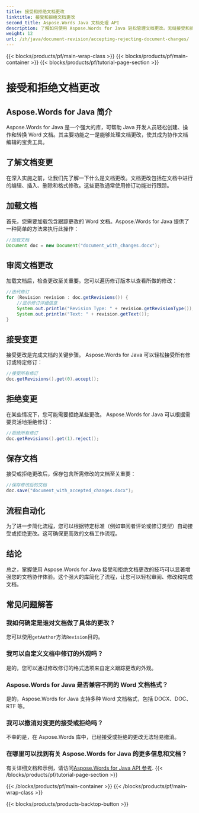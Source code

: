 ```yaml
---
title: 接受和拒绝文档更改
linktitle: 接受和拒绝文档更改
second_title: Aspose.Words Java 文档处理 API
description: 了解如何使用 Aspose.Words for Java 轻松管理文档更改。无缝接受和拒绝修订。
weight: 12
url: /zh/java/document-revision/accepting-rejecting-document-changes/
---
```


{{< blocks/products/pf/main-wrap-class >}}
{{< blocks/products/pf/main-container >}}
{{< blocks/products/pf/tutorial-page-section >}}

# 接受和拒绝文档更改


## Aspose.Words for Java 简介

Aspose.Words for Java 是一个强大的库，可帮助 Java 开发人员轻松创建、操作和转换 Word 文档。其主要功能之一是能够处理文档更改，使其成为协作文档编辑的宝贵工具。

## 了解文档变更

在深入实施之前，让我们先了解一下什么是文档更改。文档更改包括在文档中进行的编辑、插入、删除和格式修改。这些更改通常使用修订功能进行跟踪。

## 加载文档

首先，您需要加载包含跟踪更改的 Word 文档。Aspose.Words for Java 提供了一种简单的方法来执行此操作：

```java
//加载文档
Document doc = new Document("document_with_changes.docx");
```

## 审阅文档更改

加载文档后，检查更改至关重要。您可以遍历修订版本以查看所做的修改：

```java
//迭代修订
for (Revision revision : doc.getRevisions()) {
    //显示修订详细信息
    System.out.println("Revision Type: " + revision.getRevisionType());
    System.out.println("Text: " + revision.getText());
}
```

## 接受变更

接受更改是完成文档的关键步骤。 Aspose.Words for Java 可以轻松接受所有修订或特定修订：

```java
//接受所有修订
doc.getRevisions().get(0).accept();
```

## 拒绝变更

在某些情况下，您可能需要拒绝某些更改。 Aspose.Words for Java 可以根据需要灵活地拒绝修订：

```java
//拒绝所有修订
doc.getRevisions().get(1).reject();
```

## 保存文档

接受或拒绝更改后，保存包含所需修改的文档至关重要：

```java
//保存修改后的文档
doc.save("document_with_accepted_changes.docx");
```

## 流程自动化

为了进一步简化流程，您可以根据特定标准（例如审阅者评论或修订类型）自动接受或拒绝更改。这可确保更高效的文档工作流程。

## 结论

总之，掌握使用 Aspose.Words for Java 接受和拒绝文档更改的技巧可以显著增强您的文档协作体验。这个强大的库简化了流程，让您可以轻松审阅、修改和完成文档。

## 常见问题解答

### 我如何确定是谁对文档做了具体的更改？

您可以使用`getAuthor`方法`Revision`目的。

### 我可以自定义文档中修订的外观吗？

是的，您可以通过修改修订的格式选项来自定义跟踪更改的外观。

### Aspose.Words for Java 是否兼容不同的 Word 文档格式？

是的，Aspose.Words for Java 支持多种 Word 文档格式，包括 DOCX、DOC、RTF 等。

### 我可以撤消对变更的接受或拒绝吗？

不幸的是，在 Aspose.Words 库中，已经接受或拒绝的更改无法轻易撤消。

### 在哪里可以找到有关 Aspose.Words for Java 的更多信息和文档？

有关详细文档和示例，请访问[Aspose.Words for Java API 参考](https://reference.aspose.com/words/java/).
{{< /blocks/products/pf/tutorial-page-section >}}

{{< /blocks/products/pf/main-container >}}
{{< /blocks/products/pf/main-wrap-class >}}

{{< blocks/products/products-backtop-button >}}
